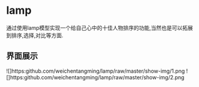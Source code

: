# lamp
通过使用lamp模型实现一个给自己心中的十佳人物排序的功能,当然也是可以拓展到排序,选择,对比等方面.

界面展示
-
![]https:github.com/weichentangming/lamp/raw/master/show-img/1.png
![]https:github.com/weichentangming/lamp/raw/master/show-img/2.png
